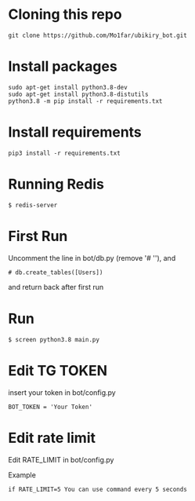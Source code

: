 # Cloning this repo
```
git clone https://github.com/Mo1far/ubikiry_bot.git
```
# Install packages
```
sudo apt-get install python3.8-dev
sudo apt-get install python3.8-distutils
python3.8 -m pip install -r requirements.txt

```

# Install requirements
```
pip3 install -r requirements.txt
```
# Running Redis
```
$ redis-server
```

# First Run
Uncomment the line in bot/db.py (remove '# ''), and 
```
# db.create_tables([Users])
```
and return back after first run
# Run
```
$ screen python3.8 main.py
```

# Edit TG TOKEN
insert your token in bot/config.py
```
BOT_TOKEN = 'Your Token'

```

# Edit rate limit
Edit RATE_LIMIT in bot/config.py

Example
```angular2html
if RATE_LIMIT=5 You can use command every 5 seconds
```